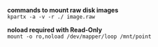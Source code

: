 **commands to mount raw disk images**</br>
`kpartx -a -v -r ./ image.raw`

**noload required with Read-Only**</br>
`mount -o ro,noload /dev/mapper/loop /mnt/point`